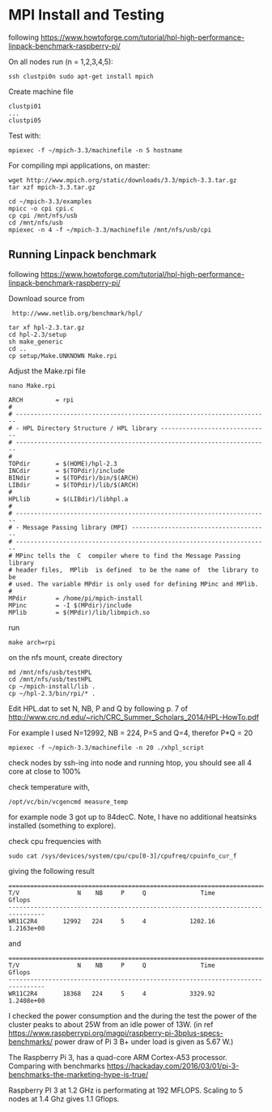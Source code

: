 # MPI Install and Testing

following
https://www.howtoforge.com/tutorial/hpl-high-performance-linpack-benchmark-raspberry-pi/


On all nodes run (n = 1,2,3,4,5):

    ssh clustpi0n sudo apt-get install mpich

Create machine file
```
clustpi01
...
clustpi05
```

Test with:

    mpiexec -f ~/mpich-3.3/machinefile -n 5 hostname


For compiling mpi applications, on master:

    wget http://www.mpich.org/static/downloads/3.3/mpich-3.3.tar.gz
    tar xzf mpich-3.3.tar.gz

```
cd ~/mpich-3.3/examples
mpicc -o cpi cpi.c
cp cpi /mnt/nfs/usb
cd /mnt/nfs/usb
mpiexec -n 4 -f ~/mpich-3.3/machinefile /mnt/nfs/usb/cpi
```
## Running Linpack benchmark
following https://www.howtoforge.com/tutorial/hpl-high-performance-linpack-benchmark-raspberry-pi/

Download source from

     http://www.netlib.org/benchmark/hpl/
     
```
tar xf hpl-2.3.tar.gz
cd hpl-2.3/setup
sh make_generic
cd ..
cp setup/Make.UNKNOWN Make.rpi
```

Adjust the Make.rpi file

    nano Make.rpi

```
ARCH         = rpi
#
# ----------------------------------------------------------------------
# - HPL Directory Structure / HPL library ------------------------------
# ----------------------------------------------------------------------
#
TOPdir       = $(HOME)/hpl-2.3
INCdir       = $(TOPdir)/include
BINdir       = $(TOPdir)/bin/$(ARCH)
LIBdir       = $(TOPdir)/lib/$(ARCH)
#
HPLlib       = $(LIBdir)/libhpl.a
#
# ----------------------------------------------------------------------
# - Message Passing library (MPI) --------------------------------------
# ----------------------------------------------------------------------
# MPinc tells the  C  compiler where to find the Message Passing library
# header files,  MPlib  is defined  to be the name of  the library to be
# used. The variable MPdir is only used for defining MPinc and MPlib.
#
MPdir        = /home/pi/mpich-install
MPinc        = -I $(MPdir)/include
MPlib        = $(MPdir)/lib/libmpich.so
```
run

    make arch=rpi

on the nfs mount, create directory

    md /mnt/nfs/usb/testHPL
    cd /mnt/nfs/usb/testHPL
    cp ~/mpich-install/lib .
    cp ~/hpl-2.3/bin/rpi/* .

Edit HPL.dat to set N, NB, P and Q by following p. 7 of http://www.crc.nd.edu/~rich/CRC_Summer_Scholars_2014/HPL-HowTo.pdf 

For example I used N=12992, NB = 224, P=5 and Q=4, therefor P*Q = 20

    mpiexec -f ~/mpich-3.3/machinefile -n 20 ./xhpl_script

check nodes by ssh-ing into node and running htop, you should see all 4 core at close to 100% 

check temperature with, 

    /opt/vc/bin/vcgencmd measure_temp

for example node 3 got up to 84decC. Note, I have no additional heatsinks installed (something to explore).

check cpu frequencies with

    sudo cat /sys/devices/system/cpu/cpu[0-3]/cpufreq/cpuinfo_cur_f

giving the following result
```
================================================================================
T/V                N    NB     P     Q               Time                 Gflops
--------------------------------------------------------------------------------
WR11C2R4       12992   224     5     4            1202.16             1.2163e+00
```
and
```
================================================================================
T/V                N    NB     P     Q               Time                 Gflops
--------------------------------------------------------------------------------
WR11C2R4       18368   224     5     4            3329.92             1.2408e+00
```



I checked the power consumption and the during the test the power of the cluster peaks to about 25W from an idle power of 13W.
(in ref https://www.raspberrypi.org/magpi/raspberry-pi-3bplus-specs-benchmarks/ 
power draw of Pi 3 B+ under load is given as 5.67 W.)

The Raspberry Pi 3, has a quad-core ARM Cortex-A53 processor.
Comparing with benchmarks https://hackaday.com/2016/03/01/pi-3-benchmarks-the-marketing-hype-is-true/

Raspberry PI 3 at 1.2 GHz is performating at 192 MFLOPS. Scaling to 5 nodes at 1.4 Ghz gives 1.1 Gflops.

